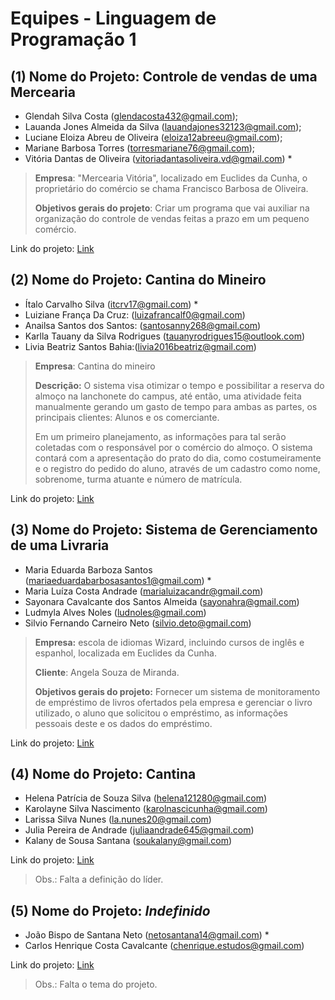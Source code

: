 # Equipes - Linguagem de Programação 1

## (1) Nome do Projeto: Controle de vendas de uma Mercearia

- Glendah Silva Costa (glendacosta432@gmail.com);
- Lauanda Jones Almeida da Silva (lauandajones32123@gmail.com);
- Luciane Eloiza Abreu de Oliveira (eloiza12abreeu@gmail.com);
- Mariane Barbosa Torres (torresmariane76@gmail.com);
- Vitória Dantas de Oliveira (vitoriadantasoliveira.vd@gmail.com) \*

> **Empresa**: "Mercearia Vitória", localizado em Euclides da Cunha, o proprietário do comércio se chama Francisco Barbosa de Oliveira.
>
> **Objetivos gerais do projeto**: Criar um programa que vai auxiliar na organização do controle de vendas feitas a prazo em um pequeno comércio.

Link do projeto: [Link]()

## (2) Nome do Projeto: Cantina do Mineiro

- Ítalo Carvalho Silva (itcrv17@gmail.com) *
- Luiziane França Da Cruz: ([luizafrancalf0@gmail.com](mailto:luizafrancalf0@gmail.com))
- Anailsa Santos dos Santos: ([santosanny268@gmail.com](mailto:santosanny268@gmail.com))
- Karlla Tauany da Silva Rodrigues ([tauanyrodrigues15@outlook.com](mailto:tauanyrodrigues15@outlook.com))
- Livia Beatriz Santos Bahia:([livia2016beatriz@gmail.com](mailto:livia2016beatriz@gmail.com))

> **Empresa**: Cantina do mineiro
>
> **Descrição:** O sistema visa otimizar o tempo e possibilitar a reserva do almoço na lanchonete do campus, até então, uma atividade feita manualmente gerando um gasto de tempo para ambas as partes, os principais clientes: Alunos e os comerciante.
>
> Em um primeiro planejamento, as informações para tal serão coletadas com o responsável por o comércio do almoço. O sistema contará com a apresentação do prato do dia, como costumeiramente e o registro do pedido do aluno, através de um cadastro como nome, sobrenome, turma atuante e número de matrícula.

Link do projeto: [Link]()

## (3) Nome do Projeto: Sistema de Gerenciamento de uma Livraria

- Maria Eduarda Barboza Santos (mariaeduardabarbosasantos1@gmail.com) *
- Maria Luíza Costa Andrade (marialuizacandr@gmail.com)
- Sayonara Cavalcante dos Santos Almeida (sayonahra@gmail.com) 
- Ludmyla Alves Noles (ludnoles@gmail.com)
- Silvio Fernando Carneiro Neto (silvio.deto@gmail.com)

> **Empresa:** escola de idiomas Wizard, incluindo cursos de inglês e espanhol, localizada em Euclides da Cunha. 
>
> **Cliente**: Angela Souza de Miranda.
>
> **Objetivos gerais do projeto:** Fornecer um sistema de monitoramento de empréstimo de livros ofertados pela empresa e gerenciar o livro utilizado, o aluno que solicitou o empréstimo, as informações pessoais deste e os dados do empréstimo.

Link do projeto: [Link]()

## (4) Nome do Projeto: Cantina

- Helena Patrícia de Souza Silva (helena121280@gmail.com)
- Karolayne Silva Nascimento (karolnascicunha@gmail.com)
- Larissa Silva Nunes (la.nunes20@gmail.com)
- Julia Pereira de Andrade (juliaandrade645@gmail.com)
- Kalany de Sousa Santana ([soukalany@gmail.com](mailto:soukalany@gmail.com))

Link do projeto: [Link]()

> Obs.: Falta a definição do líder.

## (5) Nome do Projeto: *Indefinido*

- João Bispo de Santana Neto ([netosantana14@gmail.com](mailto:netosantana14@gmail.com)) *
- Carlos Henrique Costa Cavalcante ([chenrique.estudos@gmail.com](mailto:chenrique.estudos@gmail.com))

Link do projeto: [Link]()

> Obs.: Falta o tema do projeto.
